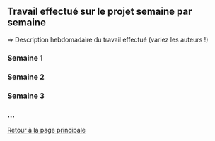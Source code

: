 ## Travail effectué sur le projet semaine par semaine

=> Description hebdomadaire du travail effectué (variez les auteurs !)

### Semaine 1
### Semaine 2
### Semaine 3
### ...

<a href="index.html"> Retour à la page principale </a>
